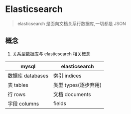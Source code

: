 # Elasticsearch

> elasticsearch 是面向文档关系行数据库,一切都是 JSON

## 概念

1. 关系型数据库与 elasticsearch 相关概念

| mysql            | elasticsearch        |
| ---------------- | -------------------- |
| 数据库 databases | 索引 indices         |
| 表 tables        | 类型 types(逐步弃用) |
| 行 rows          | 文档 documents       |
| 字段 columns     | fields               |

